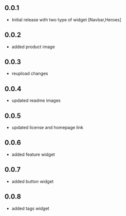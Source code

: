 ## 0.0.1

* Initial release with two type of widget [Navbar,Heroes]

## 0.0.2

* added product image

## 0.0.3

* reupload changes
  
## 0.0.4

* updated readme images

## 0.0.5

* updated license and homepage link
  
## 0.0.6

* added feature widget

## 0.0.7

* added button widget
  
## 0.0.8

* added tags widget
